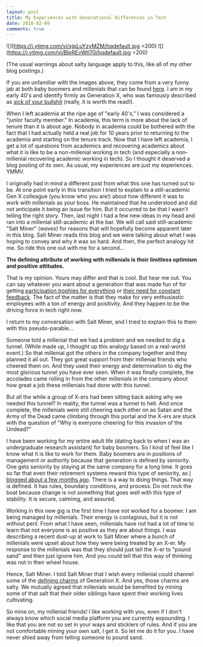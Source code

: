```yaml
---
layout: post
title: My Experiences with Generational Differences in Tech
date: 2018-02-09
comments: true
---
```


![](https://i.ytimg.com/vi/xjpLuYzyMZM/hqdefault.jpg =200) ![](https://i.ytimg.com/vi/BIpREvWtl70/hqdefault.jpg =200)

(The usual warnings about salty language apply to this, like all of my other blog postings.)

If you are unfamiliar with the images above, they come from a very funny jab at both baby boomers and millenials that
can be found [here](https://www.youtube.com/watch?v=Uo0KjdDJr1c).  I am in my early 40's and identify firmly as Generation X, who was famously described as
[sick of your bullshit](https://gizmodo.com/5851062/generation-x-is-sick-of-your-bullshit) (really, it is worth the read!).  

When I left academia at the ripe age of "early 40's," I was considered a "junior faculty member."  In academia, this term is more
about the lack of tenure than it is about age.  Nobody in academia could be bothered with the fact that I had actually held a
real job for 10 years prior to returning to the academia and starting on the tenure track.  Now that I have left academia, I get
a lot of questions from academics and recovering academics about what it is like to be a non-millenial working in tech (and 
especially a non-millenial recovering academic working in tech).  So I thought it deserved a blog posting of its own.  As usual,
my experiences are just my experiences.  YMMV.

I originally had in mind a different post from what this one has turned out to be.  At one point early in this transition I tried
to explain to a still-academic Gen X colleague (you know who you are!) about how different it was to work with millenials as
your boss.  He maintained that he understood and did not anticipate it being an issue for him.  But it occurred to be that I 
wasn't telling the right story.  Then, last night I had a few new ideas in my head and ran into a millenial still-academic at
the bar.  We will call said still-academic "Salt Miner" (_waves_) for reasons that will hopefully become apparent later in this
blog.  Salt Miner reads this blog and we were talking about what I was hoping to convey and why it was so hard.  And then, the
perfect analogy hit me.  So ride this one out with me for a second...

**The defining attribute of working with millenials is their limitless optimism and positive attitudes.**

That is my opinion.  Yours may differ and that is cool.  But hear me out.  You can say whatever you want about a generation that was made fun of for getting
[participation trophies for everything](https://www.nytimes.com/roomfordebate/2016/10/06/should-every-young-athlete-get-a-trophy/participation-trophies-send-a-dangerous-message)
or [their need for constant feedback](http://www.businessinsider.com/why-millennials-need-constant-feedback-2014-3).  The fact
of the matter is that they make for very enthusiastic employees with a ton of energy and positivity.  And they happen to be the
driving force in tech right now.  

I return to my conversation with Salt Miner, and I tried to explain this to them with this pseudo-parable...

Someone told a millenial that we had
a problem and we needed to dig a tunnel.  (While made up, I thought up this analogy based on a real-world event.)  So that millenial got the others in the company together
and they planned it all out.  They got great support from their millenial friends who cheered them on.  And they used their 
energy and determination to dig the most glorious tunnel you have ever seen.  When it was finally complete, the accolades came
rolling in from the other millenials in the company about how great a job these millenials had done with this tunnel.  

But all the while a group of X-ers had been sitting back asking why we needed this tunnel?  In reality, the tunnel was a tunnel
to hell.  And once complete, the millenials
were still cheering each other on as Satan and the Army of the Dead came climbing through this portal and the X-ers are stuck
with the question of "Why is everyone cheering for this invasion of the Undead?"

I have been working for my entire adult life (dating back to when I was an undergraduate research assistant) for baby boomers.  So
I kind of feel like I know what it is like to work for them.  Baby boomers are in positions of management or authority because
that generation is defined by seniority.  One gets seniority by staying at the same company for a long time.  It goes so far that
even their retirement systems reward this type of seniority, as [I blogged about a few months ago](https://cj2001.github.io/cj2001.github.io/generational-differences/).
There is a way to doing things.  That way is defined.  It has rules, boundary conditions, and process.  Do not rock the boat 
because change is not something that goes well with this type of stability.  It is secure, calmimg, and assured.

Working in this new gig is the first time I have not worked for a boomer.  I am being managed by millenials.  Their energy is
contagious, but it is not without peril.  From what I have seen, millenials have not had a lot of time to learn that not everyone
is as positive as they are about things.  I was describing a recent dust-up at work to Salt Miner where a bunch of millenials 
were upset about how they were being treated by an X-er.  My response to the millenials was that they should just tell the X-er 
to "pound sand" and then just ignore him.  And you could tell that this way of thinking was not in their wheel house.

Hence, Salt Miner.  I told Salt Miner that I wish every millenial could channel some of the [defining charms](https://i.pinimg.com/736x/44/26/86/4426863ff6f4dd2186ba4458bc1633ed--robin-williams-funny-shit.jpg)
of Generation X.  And yes, those charms are salty.  We mutually agreed that millenials would be benefited by mining some of 
that salt that their older siblings have spent their working lives cultivating.

So mine on, my millenial friends!  I like working with you, even if I don't always know which social media platform you are 
currently expounding.  I like that you are not so set in your ways and sticklers of rules.  And if you are not comfortable mining
your own salt, I get it.  So let me do it for you.  I have never shied away from telling someone to pound sand.
